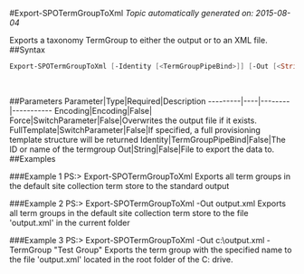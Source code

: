 #Export-SPOTermGroupToXml
*Topic automatically generated on: 2015-08-04*

Exports a taxonomy TermGroup to either the output or to an XML file.
##Syntax
```powershell
Export-SPOTermGroupToXml [-Identity [<TermGroupPipeBind>]] [-Out [<String>]] [-FullTemplate [<SwitchParameter>]] [-Encoding [<Encoding>]] [-Force [<SwitchParameter>]]
```
&nbsp;

##Parameters
Parameter|Type|Required|Description
---------|----|--------|-----------
Encoding|Encoding|False|
Force|SwitchParameter|False|Overwrites the output file if it exists.
FullTemplate|SwitchParameter|False|If specified, a full provisioning template structure will be returned
Identity|TermGroupPipeBind|False|The ID or name of the termgroup
Out|String|False|File to export the data to.
##Examples

###Example 1
    PS:> Export-SPOTermGroupToXml
Exports all term groups in the default site collection term store to the standard output

###Example 2
    PS:> Export-SPOTermGroupToXml -Out output.xml
Exports all term groups in the default site collection term store to the file 'output.xml' in the current folder

###Example 3
    PS:> Export-SPOTermGroupToXml -Out c:\output.xml -TermGroup "Test Group"
Exports the term group with the specified name to the file 'output.xml' located in the root folder of the C: drive.
